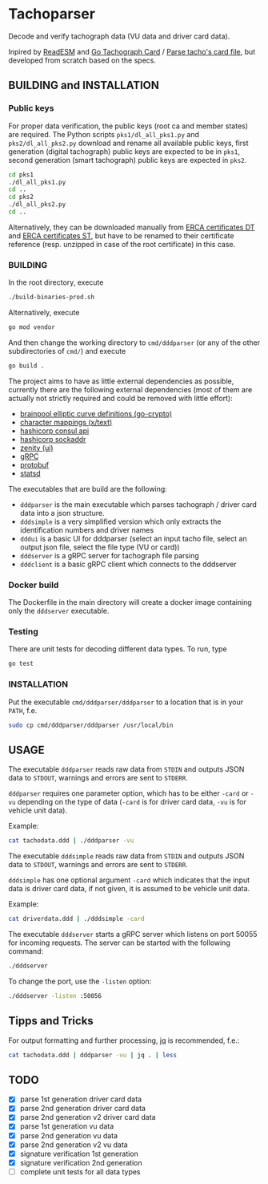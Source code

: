 # Tachoparser

Decode and verify tachograph data (VU data and driver card data).

Inpired by [ReadESM](https://sourceforge.net/projects/readesm/) and [Go Tachograph Card](https://github.com/kuznetsovin/go_tachograph_card) / [Parse tacho's card file](https://medium.com/@kuznetsovin/parse-tachos-card-file-a1daa3f4a5a6), but developed from scratch based on the specs.

## BUILDING and INSTALLATION

### Public keys

For proper data verification, the public keys (root ca and member states) are required.
The Python scripts `pks1/dl_all_pks1.py` and `pks2/dl_all_pks2.py` download and rename all available public keys, first generation (digital tachograph) public keys are expected to be in `pks1`, second generation (smart tachograph) public keys are expected in `pks2`.

```bash
cd pks1
./dl_all_pks1.py
cd ..
cd pks2
./dl_all_pks2.py
cd ..
```

Alternatively, they can be downloaded manually from [ERCA certificates DT](https://dtc.jrc.ec.europa.eu/dtc_public_key_certificates_dt.php.html) and [ERCA certificates ST](https://dtc.jrc.ec.europa.eu/dtc_public_key_certificates_st.php.html), but have to be renamed to their certificate reference (resp. unzipped in case of the root certificate) in this case.

### BUILDING

In the root directory, execute
```bash
./build-binaries-prod.sh
```

Alternatively, execute
```bash
go mod vendor
```
And then change the working directory to `cmd/dddparser` (or any of the other subdirectories of `cmd/`) and execute
```bash
go build .
```

The project aims to have as little external dependencies as possible, currently there are the following external dependencies (most of them are actually not strictly required and could be removed with little effort):

- [brainpool elliptic curve definitions (go-crypto)](https://github.com/keybase/go-crypto)
- [character mappings (x/text)](https://golang.org/x/text)
- [hashicorp consul api](https://github.com/hashicorp/consul)
- [hashicorp sockaddr](https://github.com/hashicorp/go-sockaddr)
- [zenity (ui)](https://github.com/ncruces/zenity)
- [gRPC](https://google.golang.org/grpc)
- [protobuf](https://google.golang.org/protobuf)
- [statsd](https://gopkg.in/alexcesaro/statsd.v2)

The executables that are build are the following:
- `dddparser` is the main executable which parses tachograph / driver card data into a json structure.
- `dddsimple` is a very simplified version which only extracts the identification numbers and driver names
- `dddui` is a basic UI for dddparser (select an input tacho file, select an output json file, select the file type (VU or card))
- `dddserver` is a gRPC server for tachograph file parsing
- `dddclient` is a basic gRPC client which connects to the dddserver

### Docker build

The Dockerfile in the main directory will create a docker image containing only the `dddserver` executable.

### Testing

There are unit tests for decoding different data types.
To run, type
```bash
go test
```

### INSTALLATION

Put the executable `cmd/dddparser/dddparser` to a location that is in your `PATH`, f.e.
```bash
sudo cp cmd/dddparser/dddparser /usr/local/bin
```

## USAGE

The executable `dddparser` reads raw data from `STDIN` and outputs JSON data to `STDOUT`, warnings and errors are sent to `STDERR`.

`dddparser` requires one parameter option, which has to be either `-card` or `-vu` depending on the type of data (`-card` is for driver card data, `-vu` is for vehicle unit data).

Example:
```bash
cat tachodata.ddd | ./dddparser -vu
```

The executable `dddsimple` reads raw data from `STDIN` and outputs JSON data to `STDOUT`, warnings and errors are sent to `STDERR`.

`dddsimple` has one optional argument `-card` which indicates that the input data is driver card data, if not given, it is assumed to be vehicle unit data.

Example:
```bash
cat driverdata.ddd | ./dddsimple -card
```

The executable `dddserver` starts a gRPC server which listens on port 50055 for incoming requests. The server can be started with the following command:
```bash
./dddserver
```
To change the port, use the `-listen` option:
```bash
./dddserver -listen :50056
```

## Tipps and Tricks

For output formatting and further processing, [jq](https://stedolan.github.io/jq/) is recommended, f.e.:
```bash
cat tachodata.ddd | dddparser -vu | jq . | less
```

## TODO

- [x] parse 1st generation driver card data
- [x] parse 2nd generation driver card data
- [x] parse 2nd generation v2 driver card data
- [x] parse 1st generation vu data
- [x] parse 2nd generation vu data
- [x] parse 2nd generation v2 vu data
- [x] signature verification 1st generation
- [x] signature verification 2nd generation
- [ ] complete unit tests for all data types
